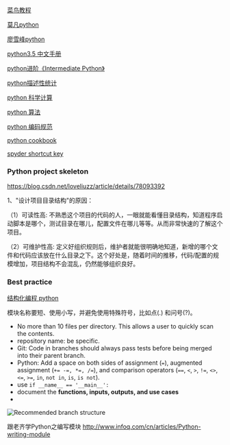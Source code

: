 [菜鸟教程](http://www.runoob.com/python3/python3-tutorial.html)

[莫凡python](https://morvanzhou.github.io/tutorials/)

[廖雪峰python](https://www.liaoxuefeng.com/wiki/0014316089557264a6b348958f449949df42a6d3a2e542c000)

[python3.5 中文手册](http://docs.pythontab.com/python/python3.5/)



[python进阶《Intermediate Python》 ](http://docs.pythontab.com/interpy/)

[python描述性统计](http://www.cnblogs.com/jasonfreak/p/5441512.html)

[python 科学计算](https://wizardforcel.gitbooks.io/hyry-studio-scipy/content/)

[python 算法](https://facert.gitbooks.io/python-data-structure-cn/)

[python 编码规范](https://lizhe2004.gitbooks.io/code-style-guideline-cn/content/python/python-pep8.html)

[python cookbook](http://python3-cookbook.readthedocs.io/zh_CN/latest/index.html)

[spyder shortcut key](http://e-callisto.org/cospar2018/SpyderKeyboardShortcutsEditor.pdf)



### Python  project skeleton

https://blog.csdn.net/loveliuzz/article/details/78093392

1、"设计项目目录结构"的原因：

（1）可读性高: 不熟悉这个项目的代码的人，一眼就能看懂目录结构，知道程序启动脚本是哪个，测试目录在哪儿，配置文件在哪儿等等。从而非常快速的了解这个项目。

（2）可维护性高: 定义好组织规则后，维护者就能很明确地知道，新增的哪个文件和代码应该放在什么目录之下。这个好处是，随着时间的推移，代码/配置的规模增加，项目结构不会混乱，仍然能够组织良好。



### Best practice

[结构化编程 python](http://pythonguidecn.readthedocs.io/zh/latest/writing/structure.html#)

模块名称要短、使用小写，并避免使用特殊符号，比如点(.) 和问号(?)。



- No more than 10 files per directory. This allows a user to quickly scan the contents.
- repository  name: be specific. 
- Git: Code in branches should always pass tests before being merged into their parent branch. 
- Python: Add a space on both sides of assignment (`=`), augmented assignment (`+= -=, *=, /=`), and comparison operators (`==`, `<`, `>`, `!=`, `<>`, `<=`, `>=`, `in`, `not in`, `is`, `is not`).
- use `if __name__ == '__main__':`
- document the **functions, inputs, outputs, and use cases**  
- 

![Recommended branch structure](https://nvie.com/img/git-model@2x.png)


跟老齐学Python之编写模块
http://www.infoq.com/cn/articles/Python-writing-module

